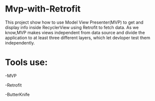 # Mvp-with-Retrofit
This project show how to use Model View Presenter(MVP) to get and display info inside RecyclerView using Retrofit to fetch data.
As we know,MVP makes views independent from data source and divide the application to at least three different layers, which let devloper test them independently.

# Tools use:
-MVP

-Retrofit

-ButterKnife

